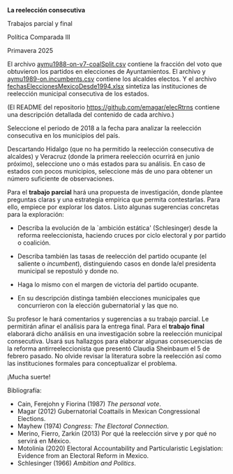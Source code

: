 **La reelección consecutiva**

Trabajos parcial y final

Política Comparada III

Primavera 2025

El archivo [aymu1988-on-v7-coalSplit.csv](https://github.com/emagar/reelec/data/aymu1988-on-v7-coalSplit.csv) contiene la fracción del voto que obtuvieron los partidos en elecciones de Ayuntamientos. El archivo y [aymu1989-on.incumbents.csv](https://github.com/emagar/elecRetrns/blob/master/data/aymu1989-on.incumbents.csv) contiene los alcaldes electos. Y el archivo [fechasEleccionesMexicoDesde1994.xlsx](https://github.com/emagar/calendariosReelec/data/fechasEleccionesMexicoDesde1994.xlsx) sintetiza las instituciones de reelección municipal consecutiva de los estados.

(El README del repositorio <https://github.com/emagar/elecRtrns> contiene una descripción detallada del contenido de cada archivo.)

Seleccione el periodo de 2018 a la fecha para analizar la reelección consecutiva en los municipios del país.

Descartando Hidalgo (que no ha permitido la reelección consecutiva de alcaldes) y Veracruz (donde la primera reelección ocurrirá en junio próximo), seleccione uno o más estados para su análisis. En caso de estados con pocos municipios, seleccione más de uno para obtener un número suficiente de observaciones.

Para el **trabajo parcial** hará una propuesta de investigación, donde plantee preguntas claras y una estrategia empírica que permita contestarlas. Para ello, empiece por explorar los datos. Listo algunas sugerencias concretas para la exploración:

-   Describa la evolución de la \`ambición estática' (Schlesinger) desde la reforma reeleccionista, haciendo cruces por ciclo electoral y por partido o coalición.

-   Describa también las tasas de reelección del partido ocupante (el saliente o *incumbent*), distinguiendo casos en donde la/el presidenta municipal se repostuló y donde no.

-   Haga lo mismo con el margen de victoria del partido ocupante.

-   En su descripción distinga también elecciones municipales que concurrieron con la elección gubernatorial y las que no.

Su profesor le hará comentarios y sugerencias a su trabajo parcial. Le permitirán afinar el análisis para la entrega final. Para el **trabajo final** elaborará dicho análisis en una investigación sobre la reelección municipal consecutiva. Usará sus hallazgos para elaborar algunas consecuencias de la reforma antirreeleccionista que presentó Claudia Sheinbaum el 5 de febrero pasado. No olvide revisar la literatura sobre la reelección así como las instituciones formales para conceptualizar el problema.

¡Mucha suerte!

Bibliografía:

-   Cain, Ferejohn y Fiorina (1987) *The personal vote*.
-   Magar (2012) Gubernatorial Coattails in Mexican Congressional Elections.
-   Mayhew (1974) *Congress: The Electoral Connection*.
-   Merino, Fierro, Zarkin (2013) Por qué la reelección sirve y por qué no servirá en México.
-   Motolinia (2020) Electoral Accountability and Particularistic Legislation: Evidence from an Electoral Reform in Mexico.
-   Schlesinger (1966) *Ambition and Politics*.
